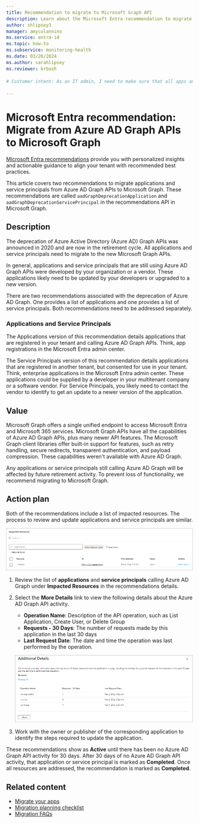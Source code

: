 ```yaml
---
title: Recommendation to migrate to Microsoft Graph API
description: Learn about the Microsoft Entra recommendation to migrate from Azure Active Directory Graph APIs to Microsoft Graph APIs.
author: shlipsey3
manager: amycolannino
ms.service: entra-id
ms.topic: how-to
ms.subservice: monitoring-health
ms.date: 03/26/2024
ms.author: sarahlipsey
ms.reviewer: krbash

# Customer intent: As an IT admin, I need to make sure that all apps and service principals are no longer using the Azure AD Graph APIs because they are being deprecated.

---
```

# Microsoft Entra recommendation: Migrate from Azure AD Graph APIs to Microsoft Graph

[Microsoft Entra recommendations](overview-recommendations.md) provide you with personalized insights and actionable guidance to align your tenant with recommended best practices.

This article covers two recommendations to migrate applications and service principals from Azure AD Graph APIs to Microsoft Graph. These recommendations are called `aadGraphDeprecationApplication` and `aadGraphDeprecationServicePrincipal` in the recommendations API in Microsoft Graph.

## Description

The deprecation of Azure Active Directory (Azure AD) Graph APIs was announced in 2020 and are now in the retirement cycle. All applications and service principals need to migrate to the new Microsoft Graph APIs.

In general, applications and service principals that are still using Azure AD Graph APIs were developed by your organization or a vendor. These applications likely need to be updated by your developers or upgraded to a new version.

There are two recommendations associated with the deprecation of Azure AD Graph. One provides a list of applications and one provides a list of service principals. Both recommendations need to be addressed separately.

### Applications and Service Principals

The Applications version of this recommendation details applications that are registered in your tenant and calling Azure AD Graph APIs. Think, app registrations in the Microsoft Entra admin center.

The Service Principals version of this recommendation details applications that are registered in another tenant, but consented for use in your tenant. Think, enterprise applications in the Microsoft Entra admin center. These applications could be supplied by a developer in your multitenant company or a software vendor. For Service Principals, you likely need to contact the vendor to identify to get an update to a newer version of the application. 

## Value

Microsoft Graph offers a single unified endpoint to access Microsoft Entra and Microsoft 365 services. Microsoft Graph APIs have all the capabilities of Azure AD Graph APIs, plus many newer API features. The Microsoft Graph client libraries offer built-in support for features, such as retry handling, secure redirects, transparent authentication, and payload compression. These capabilities weren't available with Azure AD Graph.

Any applications or service principals still calling Azure AD Graph will be affected by future retirement activity. To prevent loss of functionality, we recommend migrating to Microsoft Graph.

## Action plan

Both of the recommendations include a list of impacted resources. The process to review and update applications and service principals are similar.

![Screenshot of the impacted applications.](media/recommendation-migrate-to-microsoft-graph-api/applications-to-migrate.png)

1. Review the list of **applications** and **service principals** calling Azure AD Graph under **Impacted Resources** in the recommendations details.

1. Select the **More Details** link to view the following details about the Azure AD Graph API activity.
    - **Operation Name**: Description of the API operation, such as List Application, Create User, or Delete Group
    - **Requests - 30 Days**: The number of requests made by this application in the last 30 days
    - **Last Request Date**: The date and time the operation was last performed by the operation.

    ![Screenshot of the additional details for the selected app.](media/recommendation-migrate-to-microsoft-graph-api/applications-to-migrate-additional-details.png)

1. Work with the owner or publisher of the corresponding application to identify the steps required to update the application.

These recommendations show as **Active** until there has been no Azure AD Graph API activity for 30 days. After 30 days of no Azure AD Graph API activity, that application or service principal is marked as **Completed**. Once all resources are addressed, the recommendation is marked as **Completed**.

## Related content

- [Migrate your apps](/graph/migrate-azure-ad-graph-overview)
- [Migration planning checklist](/graph/migrate-azure-ad-graph-planning-checklist)
- [Migration FAQs](/graph/migrate-azure-ad-graph-faq)
